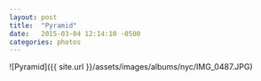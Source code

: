 ```yaml
---
layout: post
title:  "Pyramid"
date:   2015-03-04 12:14:10 -0500
categories: photos
---
```


![Pyramid]({{ site.url }}/assets/images/albums/nyc/IMG_0487.JPG)
<br/><br/>
